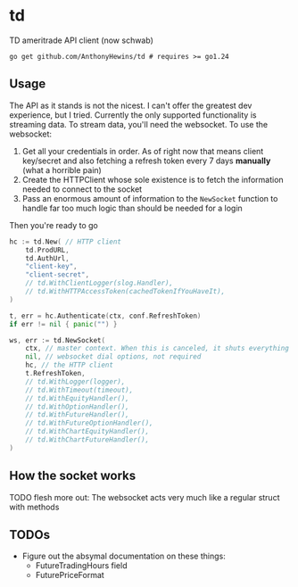 # td

TD ameritrade API client (now schwab)

```shell
go get github.com/AnthonyHewins/td # requires >= go1.24
```

## Usage

The API as it stands is not the nicest. I can't offer the greatest dev experience, but I tried.
Currently the only supported functionality is streaming data. To stream data, you'll need the websocket.
To use the websocket:

1. Get all your credentials in order. As of right now that means client key/secret and also fetching a refresh token every 7 days **manually** (what a horrible pain)
2. Create the HTTPClient whose sole existence is to fetch the information needed to connect to the socket
3. Pass an enormous amount of information to the `NewSocket` function to handle far too much logic than should be needed for a login

Then you're ready to go

```go
hc := td.New( // HTTP client
	td.ProdURL,
	td.AuthUrl,
	"client-key",
	"client-secret",
	// td.WithClientLogger(slog.Handler),
	// td.WithHTTPAccessToken(cachedTokenIfYouHaveIt),
)

t, err = hc.Authenticate(ctx, conf.RefreshToken)
if err != nil { panic("") }

ws, err := td.NewSocket(
	ctx, // master context. When this is canceled, it shuts everything down
	nil, // websocket dial options, not required
	hc, // the HTTP client
	t.RefreshToken,
	// td.WithLogger(logger),
	// td.WithTimeout(timeout),
	// td.WithEquityHandler(),
	// td.WithOptionHandler(),
	// td.WithFutureHandler(),
	// td.WithFutureOptionHandler(),
	// td.WithChartEquityHandler(),
	// td.WithChartFutureHandler(),
)
```

## How the socket works

TODO flesh more out:
The websocket acts very much like a regular struct with methods

## TODOs

- Figure out the absymal documentation on these things:
  - FutureTradingHours field
  - FuturePriceFormat